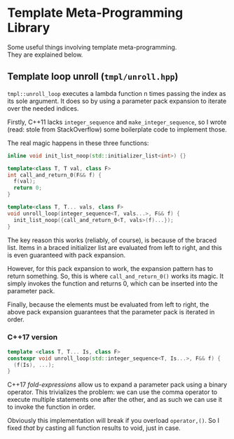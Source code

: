 # Template Meta-Programming Library
Some useful things involving template meta-programming.  
They are explained below.

## Template loop unroll (`tmpl/unroll.hpp`)
`tmpl::unroll_loop` executes a lambda function n times passing the index as its sole argument.
It does so by using a parameter pack expansion to iterate over the needed indices.

Firstly, C++11 lacks `integer_sequence` and `make_integer_sequence`, so I wrote (read: stole from StackOverflow) some boilerplate code to implement those.

The real magic happens in these three functions:
```c++
inline void init_list_noop(std::initializer_list<int>) {}

template<class T, T val, class F>
int call_and_return_0(F&& f) {
  f(val);
  return 0;
}

template<class T, T... vals, class F>
void unroll_loop(integer_sequence<T, vals...>, F&& f) {
  init_list_noop({call_and_return_0<T, vals>(f)...});
}
```
The key reason this works (reliably, of course), is because of the braced list. Items in a braced initializer list are evaluated from left to right, and this is even guaranteed with pack expansion. 

However, for this pack expansion to work, the expansion pattern has to return something. So, this is where `call_and_return_0()` works its magic. It simply invokes the function and returns 0, which can be inserted into the parameter pack.

Finally, because the elements must be evaluated from left to right, the above pack expansion guarantees that the parameter pack is iterated in order.

### C++17 version
```c++
template <class T, T... Is, class F>
constexpr void unroll_loop(std::integer_sequence<T, Is...>, F&& f) {
  (f(Is), ...);
}
```
C++17 *fold-expressions* allow us to expand a parameter pack using a binary operator. This trivializes the problem: we can use the comma operator to execute multiple statements one after the other, and as such we can use it to invoke the function in order.

Obviously this implementation will break if you overload `operator,()`. So I fixed *that* by casting all function results to void, just in case.